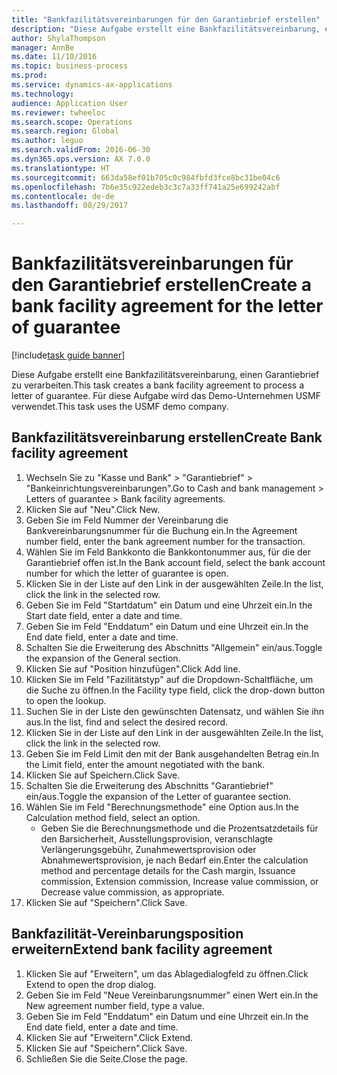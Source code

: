 ```yaml
--- 
title: "Bankfazilitätsvereinbarungen für den Garantiebrief erstellen"
description: "Diese Aufgabe erstellt eine Bankfazilitätsvereinbarung, einen Garantiebrief zu verarbeiten."
author: ShylaThompson
manager: AnnBe
ms.date: 11/10/2016
ms.topic: business-process
ms.prod: 
ms.service: dynamics-ax-applications
ms.technology: 
audience: Application User
ms.reviewer: twheeloc
ms.search.scope: Operations
ms.search.region: Global
ms.author: leguo
ms.search.validFrom: 2016-06-30
ms.dyn365.ops.version: AX 7.0.0
ms.translationtype: HT
ms.sourcegitcommit: 663da58ef01b705c0c984fbfd3fce8bc31be04c6
ms.openlocfilehash: 7b6e35c922edeb3c3c7a33ff741a25e699242abf
ms.contentlocale: de-de
ms.lasthandoff: 08/29/2017

---
```

# <a name="create-a-bank-facility-agreement-for-the-letter-of-guarantee"></a><span data-ttu-id="c07bc-103">Bankfazilitätsvereinbarungen für den Garantiebrief erstellen</span><span class="sxs-lookup"><span data-stu-id="c07bc-103">Create a bank facility agreement for the letter of guarantee</span></span>

[!include[task guide banner](../../includes/task-guide-banner.md)]

<span data-ttu-id="c07bc-104">Diese Aufgabe erstellt eine Bankfazilitätsvereinbarung, einen Garantiebrief zu verarbeiten.</span><span class="sxs-lookup"><span data-stu-id="c07bc-104">This task creates a bank facility agreement to process a letter of guarantee.</span></span> <span data-ttu-id="c07bc-105">Für diese Aufgabe wird das Demo-Unternehmen USMF verwendet.</span><span class="sxs-lookup"><span data-stu-id="c07bc-105">This task uses the USMF demo company.</span></span> 


## <a name="create-bank-facility-agreement"></a><span data-ttu-id="c07bc-106">Bankfazilitätsvereinbarung erstellen</span><span class="sxs-lookup"><span data-stu-id="c07bc-106">Create Bank facility agreement</span></span>
1. <span data-ttu-id="c07bc-107">Wechseln Sie zu "Kasse und Bank" > "Garantiebrief" > "Bankeinrichtungsvereinbarungen".</span><span class="sxs-lookup"><span data-stu-id="c07bc-107">Go to Cash and bank management > Letters of guarantee > Bank facility agreements.</span></span>
2. <span data-ttu-id="c07bc-108">Klicken Sie auf "Neu".</span><span class="sxs-lookup"><span data-stu-id="c07bc-108">Click New.</span></span>
3. <span data-ttu-id="c07bc-109">Geben Sie im Feld Nummer der Vereinbarung die Bankvereinbarungsnummer für die Buchung ein.</span><span class="sxs-lookup"><span data-stu-id="c07bc-109">In the Agreement number field, enter the bank agreement number for the transaction.</span></span>
4. <span data-ttu-id="c07bc-110">Wählen Sie im Feld Bankkonto die Bankkontonummer aus, für die der Garantiebrief offen ist.</span><span class="sxs-lookup"><span data-stu-id="c07bc-110">In the Bank account field, select the bank account number for which the letter of guarantee is open.</span></span> 
5. <span data-ttu-id="c07bc-111">Klicken Sie in der Liste auf den Link in der ausgewählten Zeile.</span><span class="sxs-lookup"><span data-stu-id="c07bc-111">In the list, click the link in the selected row.</span></span>
6. <span data-ttu-id="c07bc-112">Geben Sie im Feld "Startdatum" ein Datum und eine Uhrzeit ein.</span><span class="sxs-lookup"><span data-stu-id="c07bc-112">In the Start date field, enter a date and time.</span></span>
7. <span data-ttu-id="c07bc-113">Geben Sie im Feld "Enddatum" ein Datum und eine Uhrzeit ein.</span><span class="sxs-lookup"><span data-stu-id="c07bc-113">In the End date field, enter a date and time.</span></span>
8. <span data-ttu-id="c07bc-114">Schalten Sie die Erweiterung des Abschnitts "Allgemein" ein/aus.</span><span class="sxs-lookup"><span data-stu-id="c07bc-114">Toggle the expansion of the General section.</span></span>
9. <span data-ttu-id="c07bc-115">Klicken Sie auf "Position hinzufügen".</span><span class="sxs-lookup"><span data-stu-id="c07bc-115">Click Add line.</span></span>
10. <span data-ttu-id="c07bc-116">Klicken Sie im Feld "Fazilitätstyp" auf die Dropdown-Schaltfläche, um die Suche zu öffnen.</span><span class="sxs-lookup"><span data-stu-id="c07bc-116">In the Facility type field, click the drop-down button to open the lookup.</span></span>
11. <span data-ttu-id="c07bc-117">Suchen Sie in der Liste den gewünschten Datensatz, und wählen Sie ihn aus.</span><span class="sxs-lookup"><span data-stu-id="c07bc-117">In the list, find and select the desired record.</span></span>
12. <span data-ttu-id="c07bc-118">Klicken Sie in der Liste auf den Link in der ausgewählten Zeile.</span><span class="sxs-lookup"><span data-stu-id="c07bc-118">In the list, click the link in the selected row.</span></span>
13. <span data-ttu-id="c07bc-119">Geben Sie im Feld Limit den mit der Bank ausgehandelten Betrag ein.</span><span class="sxs-lookup"><span data-stu-id="c07bc-119">In the Limit field, enter the amount negotiated with the bank.</span></span>
14. <span data-ttu-id="c07bc-120">Klicken Sie auf Speichern.</span><span class="sxs-lookup"><span data-stu-id="c07bc-120">Click Save.</span></span>
15. <span data-ttu-id="c07bc-121">Schalten Sie die Erweiterung des Abschnitts "Garantiebrief" ein/aus.</span><span class="sxs-lookup"><span data-stu-id="c07bc-121">Toggle the expansion of the Letter of guarantee section.</span></span>
16. <span data-ttu-id="c07bc-122">Wählen Sie im Feld "Berechnungsmethode" eine Option aus.</span><span class="sxs-lookup"><span data-stu-id="c07bc-122">In the Calculation method field, select an option.</span></span>
    * <span data-ttu-id="c07bc-123">Geben Sie die Berechnungsmethode und die Prozentsatzdetails für den Barsicherheit, Ausstellungsprovision, veranschlagte Verlängerungsgebühr, Zunahmewertsprovision oder Abnahmewertsprovision, je nach Bedarf ein.</span><span class="sxs-lookup"><span data-stu-id="c07bc-123">Enter the calculation method and percentage details for the Cash margin, Issuance commission, Extension commission, Increase value commission, or Decrease value commission, as appropriate.</span></span>   
17. <span data-ttu-id="c07bc-124">Klicken Sie auf "Speichern".</span><span class="sxs-lookup"><span data-stu-id="c07bc-124">Click Save.</span></span>

## <a name="extend-bank-facility-agreement"></a><span data-ttu-id="c07bc-125">Bankfazilität-Vereinbarungsposition erweitern</span><span class="sxs-lookup"><span data-stu-id="c07bc-125">Extend bank facility agreement</span></span>
1. <span data-ttu-id="c07bc-126">Klicken Sie auf "Erweitern", um das Ablagedialogfeld zu öffnen.</span><span class="sxs-lookup"><span data-stu-id="c07bc-126">Click Extend to open the drop dialog.</span></span>
2. <span data-ttu-id="c07bc-127">Geben Sie im Feld "Neue Vereinbarungsnummer" einen Wert ein.</span><span class="sxs-lookup"><span data-stu-id="c07bc-127">In the New agreement number field, type a value.</span></span>
3. <span data-ttu-id="c07bc-128">Geben Sie im Feld "Enddatum" ein Datum und eine Uhrzeit ein.</span><span class="sxs-lookup"><span data-stu-id="c07bc-128">In the End date field, enter a date and time.</span></span>
4. <span data-ttu-id="c07bc-129">Klicken Sie auf "Erweitern".</span><span class="sxs-lookup"><span data-stu-id="c07bc-129">Click Extend.</span></span>
5. <span data-ttu-id="c07bc-130">Klicken Sie auf "Speichern".</span><span class="sxs-lookup"><span data-stu-id="c07bc-130">Click Save.</span></span>
6. <span data-ttu-id="c07bc-131">Schließen Sie die Seite.</span><span class="sxs-lookup"><span data-stu-id="c07bc-131">Close the page.</span></span>


